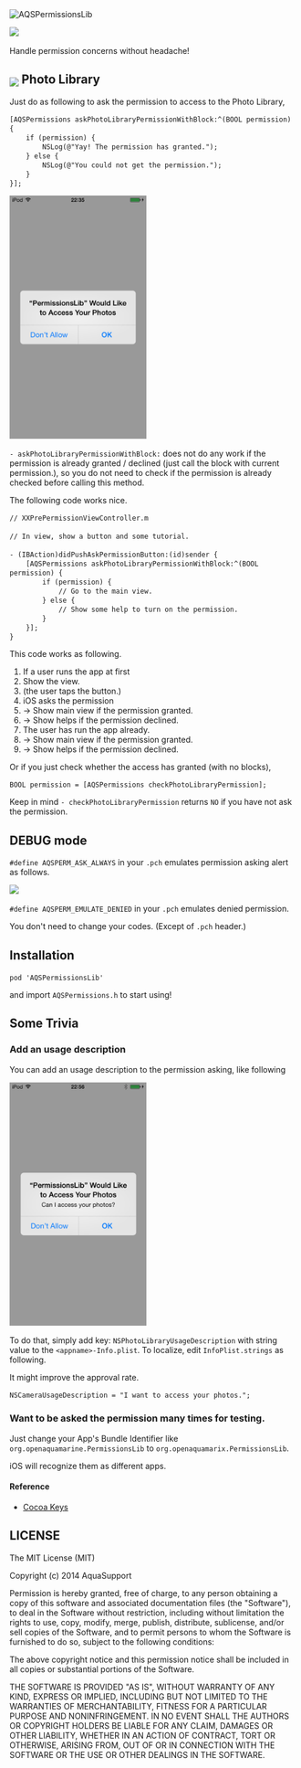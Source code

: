 <img src="https://dl.dropboxusercontent.com/u/7817937/_github/logo.png" width="500px" alt="AQSPermissionsLib" />

![](http://img.shields.io/cocoapods/v/AQSPermissionsLib.svg?style=flat)

Handle permission concerns without headache!

<img src="https://dl.dropboxusercontent.com/u/7817937/_github/AQSPermissionsLib/PhotoLibrary.png" width="42px" valign="bottom" /> Photo Library
---

Just do as following to ask the permission to access to the Photo Library,

```objc
[AQSPermissions askPhotoLibraryPermissionWithBlock:^(BOOL permission) {
	if (permission) {
		NSLog(@"Yay! The permission has granted.");
	} else {
		NSLog(@"You could not get the permission.");
	}
}];
```

<img src="https://raw.githubusercontent.com/AquaSupport/AQSPermissionsLib/master/SS_1.png" width="240px" />

`- askPhotoLibraryPermissionWithBlock:` does not do any work if the permission is already granted / declined (just call the block with current permission.), so you do not need to check if the permission is already checked before calling this method.

The following code works nice.

```objc
// XXPrePermissionViewController.m

// In view, show a button and some tutorial.

- (IBAction)didPushAskPermissionButton:(id)sender {
    [AQSPermissions askPhotoLibraryPermissionWithBlock:^(BOOL permission) {
        if (permission) {
            // Go to the main view.
        } else {
            // Show some help to turn on the permission.
        }
    }];
}
```

This code works as following.

1. If a user runs the app at first
  1. Show the view.
  2. (the user taps the button.)
  3. iOS asks the permission
  4. -> Show main view if the permission granted.
  5. -> Show helps if the permission declined.
2. The user has run the app already.
  1. -> Show main view if the permission granted.
  2. -> Show helps if the permission declined.

Or if you just check whether the access has granted (with no blocks),

```objc
BOOL permission = [AQSPermissions checkPhotoLibraryPermission];
```

Keep in mind `- checkPhotoLibraryPermission` returns `NO` if you have not ask the permission.

DEBUG mode
---

`#define AQSPERM_ASK_ALWAYS` in your `.pch` emulates permission asking alert as follows.

![](http://i.gyazo.com/6e348a72525932a52c97f48831b4bf97.png)

`#define AQSPERM_EMULATE_DENIED` in your `.pch` emulates denied permission.

You don't need to change your codes. (Except of `.pch` header.)

Installation
---

`pod 'AQSPermissionsLib'`

and import `AQSPermissions.h` to start using!

Some Trivia
---

### Add an usage description

You can add an usage description to the permission asking, like following

<img src="https://raw.githubusercontent.com/AquaSupport/AQSPermissionsLib/master/SS_2.png" width="240px" />

To do that, simply add key: `NSPhotoLibraryUsageDescription` with string value to the `<appname>-Info.plist`. To localize, edit `InfoPlist.strings` as following.

It might improve the approval rate.

```
NSCameraUsageDescription = "I want to access your photos.";
```

### Want to be asked the permission many times for testing.

Just change your App's Bundle Identifier like `org.openaquamarine.PermissionsLib` to `org.openaquamarix.PermissionsLib`.

iOS will recognize them as different apps.

#### Reference

- [Cocoa Keys](https://developer.apple.com/library/ios/documentation/general/Reference/InfoPlistKeyReference/Articles/CocoaKeys.html)

LICENSE
---

The MIT License (MIT)

Copyright (c) 2014 AquaSupport

Permission is hereby granted, free of charge, to any person obtaining a copy
of this software and associated documentation files (the "Software"), to deal
in the Software without restriction, including without limitation the rights
to use, copy, modify, merge, publish, distribute, sublicense, and/or sell
copies of the Software, and to permit persons to whom the Software is
furnished to do so, subject to the following conditions:

The above copyright notice and this permission notice shall be included in all
copies or substantial portions of the Software.

THE SOFTWARE IS PROVIDED "AS IS", WITHOUT WARRANTY OF ANY KIND, EXPRESS OR
IMPLIED, INCLUDING BUT NOT LIMITED TO THE WARRANTIES OF MERCHANTABILITY,
FITNESS FOR A PARTICULAR PURPOSE AND NONINFRINGEMENT. IN NO EVENT SHALL THE
AUTHORS OR COPYRIGHT HOLDERS BE LIABLE FOR ANY CLAIM, DAMAGES OR OTHER
LIABILITY, WHETHER IN AN ACTION OF CONTRACT, TORT OR OTHERWISE, ARISING FROM,
OUT OF OR IN CONNECTION WITH THE SOFTWARE OR THE USE OR OTHER DEALINGS IN THE
SOFTWARE.


